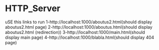 # HTTP_Server
uSE this links to run
1-http://localhost:1000/aboutus2.html(should display aboutus2.html page)
2-http://localhost:1000/aboutus.html(should display aboutus2.html (redirection))
3-http://localhost:1000/main.html(should display main page)
4-http://localhost:1000/blabla.html(should display 404 page)
